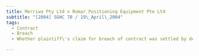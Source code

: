 ```yaml
---
title: Merriwa Pty Ltd v Romar Positioning Equipment Pte Ltd 
subtitle: "[2004] SGHC 78 / 19\_April\_2004"
tags:
  - Contract
  - Breach
  - Whether plaintiff\'s claim for breach of contract was settled by deed of settlement and release.

---
```


